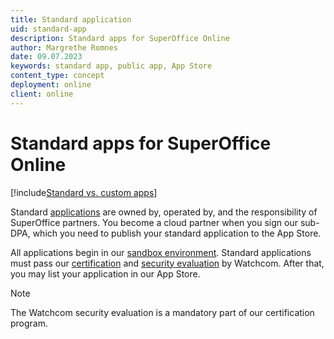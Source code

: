 ```yaml
---
title: Standard application
uid: standard-app
description: Standard apps for SuperOffice Online
author: Margrethe Romnes
date: 09.07.2023
keywords: standard app, public app, App Store
content_type: concept
deployment: online
client: online
---
```


# Standard apps for SuperOffice Online

[!include[Standard vs. custom apps](../includes/std-vs-custom-app.md)]

Standard [applications][1] are owned by, operated by, and the responsibility of SuperOffice partners. You become a cloud partner when you sign our sub-DPA, which you need to publish your standard application to the App Store.

All applications begin in our [sandbox environment][2]. Standard applications must pass our [certification][3] and [security evaluation][4] by Watchcom. After that, you may list your application in our App Store.

> [!NOTE]
> The Watchcom security evaluation is a mandatory part of our certification program.

<!-- Referenced links -->
[1]: ../index.yml
[2]: ../getting-started/app-envir.md
[3]: certification/index.md
[4]: certification/initial-watchcom-eval.md
